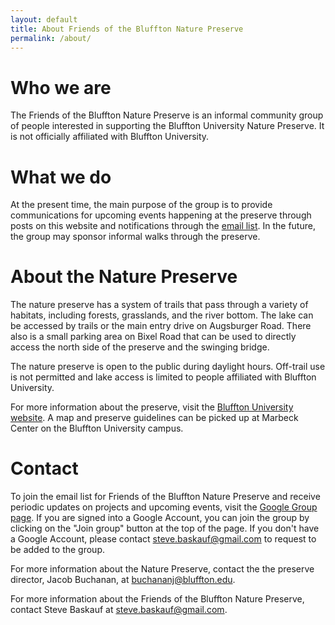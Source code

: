 ```yaml
---
layout: default
title: About Friends of the Bluffton Nature Preserve
permalink: /about/
---
```


# Who we are

The Friends of the Bluffton Nature Preserve is an informal community group of people interested in supporting the Bluffton University Nature Preserve. It is not officially affiliated with Bluffton University.

# What we do

At the present time, the main purpose of the group is to provide communications for upcoming events happening at the preserve through posts on this website and notifications through the [email list](https://groups.google.com/g/friendsofbnp/). In the future, the group may sponsor informal walks through the preserve. 

# About the Nature Preserve

The nature preserve has a system of trails that pass through a variety of habitats, including forests, grasslands, and the river bottom. The lake can be accessed by trails or the main entry drive on Augsburger Road. There also is a small parking area on Bixel Road that can be used to directly access the north side of the preserve and the swinging bridge.

The nature preserve is open to the public during daylight hours. Off-trail use is not permitted and lake access is limited to people affiliated with Bluffton University.

For more information about the preserve, visit the [Bluffton University website](https://www.bluffton.edu/about/our-campus/nature-preserve.aspx). A map and preserve guidelines can be picked up at Marbeck Center on the Bluffton University campus.

# Contact

To join the email list for Friends of the Bluffton Nature Preserve and receive periodic updates on projects and upcoming events, visit the [Google Group page](https://groups.google.com/g/friendsofbnp/). If you are signed into a Google Account, you can join the group by clicking on the "Join group" button at the top of the page. If you don't have a Google Account, please contact [steve.baskauf@gmail.com](mailto:steve.baskauf@gmail.com) to request to be added to the group.

For more information about the Nature Preserve, contact the the preserve director, Jacob Buchanan, at [buchananj@bluffton.edu](mailto:buchananj@bluffton.edu). 

For more information about the Friends of the Bluffton Nature Preserve, contact Steve Baskauf at [steve.baskauf@gmail.com](mailto:steve.baskauf@gmail.com).
